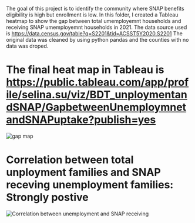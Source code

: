 The goal of this project is to identify the community where SNAP benefits eligibility is high but enrollment is low.
In this folder, I created a Tableau heatmap to show the gap between total umemployemnt households and receiving SNAP umemployemnt households in 2021.
The data source used is https://data.census.gov/table?q=S2201&tid=ACSST5Y2020.S2201
The original data was cleaned by using python pandas and the counties with no data was droped.
# The final heat map in Tableau is https://public.tableau.com/app/profile/selina.su/viz/BDT_unploymentandSNAP/GapbetweenUnemploymnetandSNAPuptake?publish=yes
![gap map](https://user-images.githubusercontent.com/105521221/205455774-32c4473a-fac2-448e-8c3c-773f307224ad.png)
# Correlation between total unployment families and SNAP receving unemployment families: Strongly postive
![Correlation between unemployment and SNAP receiving](https://user-images.githubusercontent.com/105521221/205463829-768e69bd-6d6c-4a82-89b2-1c32546bd4dd.png)
